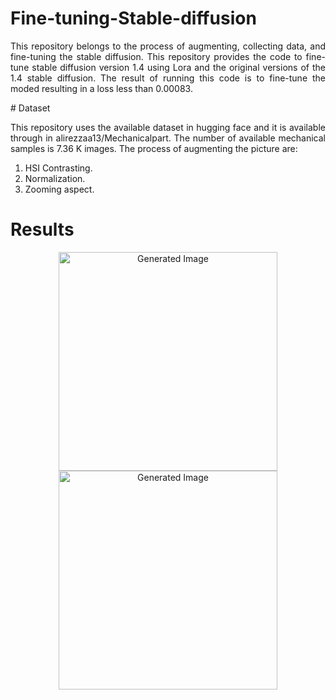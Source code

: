 # Fine-tuning-Stable-diffusion
<p align="justify"> This repository belongs to the process of augmenting, collecting data, and fine-tuning the stable diffusion. This repository provides the code to fine-tune stable diffusion version 1.4 using Lora and the original versions of the 1.4 stable diffusion. The result of running this code is to fine-tune the moded resulting in a loss less than 0.00083.  </p>
# Dataset
<p align="justify"> This repository uses the available dataset in hugging face and it is available through in alirezzaa13/Mechanicalpart. The number of available mechanical samples is 7.36 K images.
The process of augmenting the picture are: </p>

1. HSI Contrasting.
2. Normalization.
3. Zooming aspect.
# Results
<p align="center">
  <img src="https://github.com/user-attachments/assets/d8dd0150-b39b-4224-aa5c-543a96b5b6a9" width="350" title="Generated Image">
  <img src="https://github.com/user-attachments/assets/464da2d7-2e82-4df4-bf5a-bc2b3fb61478" width="350" title="Generated Image">
</p>

